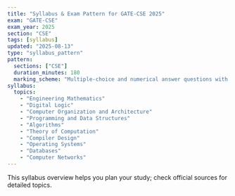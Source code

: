 ```yaml
---
title: "Syllabus & Exam Pattern for GATE-CSE 2025"
exam: "GATE-CSE"
exam_year: 2025
section: "CSE"
tags: [syllabus]
updated: "2025-08-13"
type: "syllabus_pattern"
pattern:
  sections: ["CSE"]
  duration_minutes: 180
  marking_scheme: "Multiple-choice and numerical answer questions with negative marking for incorrect MCQs"
syllabus:
  topics:
    - "Engineering Mathematics"
    - "Digital Logic"
    - "Computer Organization and Architecture"
    - "Programming and Data Structures"
    - "Algorithms"
    - "Theory of Computation"
    - "Compiler Design"
    - "Operating Systems"
    - "Databases"
    - "Computer Networks"
---
```


This syllabus overview helps you plan your study; check official sources for detailed topics.